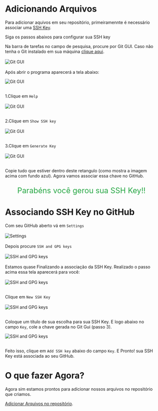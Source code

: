 # Adicionando Arquivos

Para adicionar aquivos em seu repositório, primeiramennte é necessário associar uma <a href="https://en.wikipedia.org/wiki/Ssh-keygen" target="blank" title="O que é SSH Key?">SSH Key</a>. 

Siga os passos abaixos para configurar sua SSH key

Na barra de tarefas no campo de pesquisa, procure por Git GUI. Caso não tenha o Git instalado em sua máquina [clique aqui](/introducao/02_instalacao_e_configuracao.md).
<br><br>
<img src="../assets/gerando-ssh-key.png" alt="Git GUI" title="Git GUI">
<br>
<br>
Após abrir o programa aparecerá a tela abaixo:

<img src="../assets/git-gui.png" alt="Git GUI" title="Git GUI">
<br>
<br>

 1.Clique em `Help` <br><br>
<img src="../assets/git-gui-02.png" alt="Git GUI" title="Git GUI">
<br><br>

2.Clique em `Show SSH key`<br><br>
<img src="../assets/git-gui-03.png" alt="Git GUI" title="Git GUI">
<br><br>

3.Clique em `Generate Key`<br><br>
<img src="../assets/git-gui-04.png" alt="Git GUI" title="Git GUI">
<br><br>

Copie tudo que estiver dentro deste retangulo (como mostra a imagem acima com fundo azul). Agora vamos associar essa chave no GitHub.

<p style="text-align:center; font-size:25px; color:#28a745;">Parabéns você gerou sua SSH Key!!</p>


# Associando SSH Key no GitHub

Com seu GitHub aberto vá em `Settings`
<br><br>
<img src="../assets/associando-ssh-key.png" alt="Settings" title="Settings">
<br><br>
Depois procure `SSH and GPG keys`
<br><br>
<img src="../assets/associando-ssh-key-02.png" alt="SSH and GPG keys" title="SSH and GPG keys">
<br><br>
Estamos quase Finalizando a associação da SSH Key. Realizado o passo acima essa tela aparecerá para você:
<br><br>
<img src="../assets/associando-ssh-key-03.png" alt="SSH and GPG keys" title="SSH and GPG keys">
<br><br>

Clique em `New SSH Key`
<br><br>
<img src="../assets/associando-ssh-key-04.png" alt="SSH and GPG keys" title="SSH and GPG keys">
<br><br>

Coloque um título de sua escolha para sua SSH Key. E logo abaixo no campo `Key`, cole a chave gerada no Git Gui (passo 3).

<img src="../assets/associando-ssh-key-05.png" alt="SSH and GPG keys" title="SSH and GPG keys">
<br><br>

Feito isso, clique em `Add SSH key` abaixo do campo `Key`. E Pronto! sua SSH Key está associada ao seu GitHub.

# O que fazer Agora?

Agora sim estamos prontos para adicionar nossos arquivos no repositório que criamos.

[Adicionar Arquivos no repositório](/usando-git-github/03_adicionar_arquivos.md).  